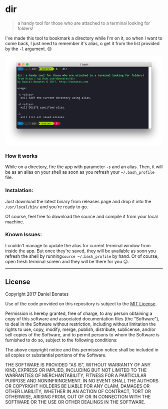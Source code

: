 # dir
> a handy tool for those who are attached to a terminal looking for folders!

I've made this tool to bookmark a directory while I'm on it, so when I want to come back, I just need to remember it's alias, o get it from the list provided by the `-l` argument. 😌

![printscreen](https://github.com/dbonates/dir/blob/master/img/printscreen.png)

### How it works

While on a directory, fire the app with parameter `-s` and an alias. Then, it will be as an alias on your shell as soon as you refresh your `~/.bash_profile` file.

### Instalation:

Just download the latest binary from releases page and drop it into the `/usr/local/bin/` and you're ready to go.

Of course, feel free to download the source and compile it from your local machine.


### Known Issues:

I couldn't manage to update the alias for current terminal window from inside the app. But once they're saved, they will be available as soon you refresh the shell by running`source ~/.bash_profile` by hand. Or of course, open fresh terminal screen and they will be there for you 😉.


---

## License

Copyright 2017 Daniel Bonates

Use of the code provided on this repository is subject to the [MIT License](http://www.opensource.org/licenses/mit-license.php).

Permission is hereby granted, free of charge, to any person obtaining a copy of this software and associated documentation files 
(the "Software"), to deal in the Software without restriction, including without limitation the rights to use, copy, modify, merge, publish, distribute, sublicense, and/or sell copies of the Software, and to permit persons to whom the Software is furnished to do so, subject to the following conditions:

The above copyright notice and this permission notice shall be included in all copies or substantial portions of the Software.

THE SOFTWARE IS PROVIDED "AS IS", WITHOUT WARRANTY OF ANY KIND, EXPRESS OR IMPLIED, INCLUDING BUT NOT LIMITED TO THE WARRANTIES OF 
MERCHANTABILITY, FITNESS FOR A PARTICULAR PURPOSE AND NONINFRINGEMENT. IN NO EVENT SHALL THE AUTHORS OR COPYRIGHT HOLDERS BE LIABLE 
FOR ANY CLAIM, DAMAGES OR OTHER LIABILITY, WHETHER IN AN ACTION OF CONTRACT, TORT OR OTHERWISE, ARISING FROM, OUT OF OR IN CONNECTION 
WITH THE SOFTWARE OR THE USE OR OTHER DEALINGS IN THE SOFTWARE.
